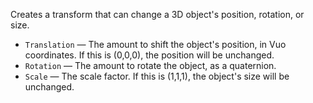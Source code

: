 Creates a transform that can change a 3D object's position, rotation, or size.

   - `Translation` — The amount to shift the object's position, in Vuo coordinates. If this is (0,0,0), the position will be unchanged.
   - `Rotation` — The amount to rotate the object, as a quaternion.
   - `Scale` — The scale factor. If this is (1,1,1), the object's size will be unchanged.
